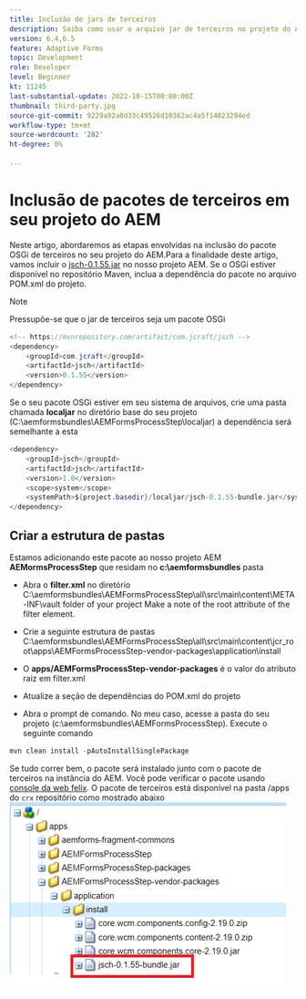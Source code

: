 ```yaml
---
title: Inclusão de jars de terceiros
description: Saiba como usar o arquivo jar de terceiros no projeto do AEM
version: 6.4,6.5
feature: Adaptive Forms
topic: Development
role: Developer
level: Beginner
kt: 11245
last-substantial-update: 2022-10-15T00:00:00Z
thumbnail: third-party.jpg
source-git-commit: 9229a92a0d33c49526d10362ac4a5f14823294ed
workflow-type: tm+mt
source-wordcount: '282'
ht-degree: 0%

---
```


# Inclusão de pacotes de terceiros em seu projeto do AEM

Neste artigo, abordaremos as etapas envolvidas na inclusão do pacote OSGi de terceiros no seu projeto do AEM.Para a finalidade deste artigo, vamos incluir o [jsch-0.1.55.jar](https://repo1.maven.org/maven2/com/jcraft/jsch/0.1.55/jsch-0.1.55.jar) no nosso projeto AEM.  Se o OSGi estiver disponível no repositório Maven, inclua a dependência do pacote no arquivo POM.xml do projeto.

>[!NOTE]
> Pressupõe-se que o jar de terceiros seja um pacote OSGi

```java
<!-- https://mvnrepository.com/artifact/com.jcraft/jsch -->
<dependency>
    <groupId>com.jcraft</groupId>
    <artifactId>jsch</artifactId>
    <version>0.1.55</version>
</dependency>
```

Se o seu pacote OSGi estiver em seu sistema de arquivos, crie uma pasta chamada **localjar** no diretório base do seu projeto (C:\aemformsbundles\AEMFormsProcessStep\localjar) a dependência será semelhante a esta

```java
<dependency>
    <groupId>jsch</groupId>
    <artifactId>jsch</artifactId>
    <version>1.0</version>
    <scope>system</scope>
    <systemPath>${project.basedir}/localjar/jsch-0.1.55-bundle.jar</systemPath>
</dependency>
```

## Criar a estrutura de pastas

Estamos adicionando este pacote ao nosso projeto AEM **AEMormsProcessStep** que residam no **c:\aemformsbundles** pasta

* Abra o **filter.xml** no diretório C:\aemformsbundles\AEMFormsProcessStep\all\src\main\content\META-INF\vault folder of your project Make a note of the root attribute of the filter element.

* Crie a seguinte estrutura de pastas C:\aemformsbundles\AEMFormsProcessStep\all\src\main\content\jcr_root\apps\AEMFormsProcessStep-vendor-packages\application\install
* O **apps/AEMFormsProcessStep-vendor-packages** é o valor do atributo raiz em filter.xml
* Atualize a seção de dependências do POM.xml do projeto
* Abra o prompt de comando. No meu caso, acesse a pasta do seu projeto (c:\aemformsbundles\AEMFormsProcessStep). Execute o seguinte comando

```java
mvn clean install -pAutoInstallSinglePackage
```

Se tudo correr bem, o pacote será instalado junto com o pacote de terceiros na instância do AEM. Você pode verificar o pacote usando [console da web felix](http://localhost:4502/system/console/bundles). O pacote de terceiros está disponível na pasta /apps do `crx` repositório como mostrado abaixo
![terceiros](assets/custom-bundle1.png)



